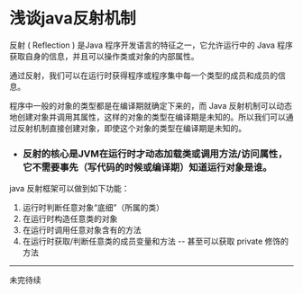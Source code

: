# 浅谈java反射机制
反射 ( Reflection ) 是Java 程序开发语言的特征之一，它允许运行中的 Java 程序获取自身的信息，并且可以操作类或对象的内部属性。

通过反射，我们可以在运行时获得程序或程序集中每一个类型的成员和成员的信息。

程序中一般的对象的类型都是在编译期就确定下来的，而 Java 反射机制可以动态地创建对象并调用其属性，这样的对象的类型在编译期是未知的。所以我们可以通过反射机制直接创建对象，即使这个对象的类型在编译期是未知的。
- ### 反射的核心是JVM在运行时才动态加载类或调用方法/访问属性，它不需要事先（写代码的时候或编译期）知道运行对象是谁。

java 反射框架可以做到如下功能：
1. 运行时判断任意对象“底细”（所属的类）
2. 在运行时构造任意类的对象
3. 在运行时调用任意对象含有的方法
4. 在运行时获取/判断任意类的成员变量和方法 -- 甚至可以获取 private 修饰的方法

---

未完待续